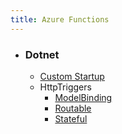 ```yaml
---
title: Azure Functions
---
```


- ### Dotnet
  - [Custom Startup](https://github.com/devignitelab/azure-functions/tree/main/dotnet)
  - HttpTriggers
    - [ModelBinding](https://github.com/devignitelab/azure-functions/blob/main/dotnet/HttpTriggers/ModelBindingTrigger.cs)
    - [Routable](https://github.com/devignitelab/azure-functions/blob/main/dotnet/HttpTriggers/RoutableTrigger.cs)
    - [Stateful](https://github.com/devignitelab/azure-functions/blob/main/dotnet/HttpTriggers/StatefulInstance.cs)